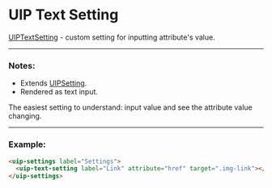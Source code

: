 # UIP Text Setting

[UIPTextSetting](README.md) - custom setting for inputting attribute's value.

---

### Notes:

- Extends [UIPSetting](../README.md).
- Rendered as text input.

The easiest setting to understand: input value and see the attribute value changing.

---

### Example:

```html
<uip-settings label="Settings">
  <uip-text-setting label="Link" attribute="href" target=".img-link"></uip-text-setting>
</uip-settings>
```
